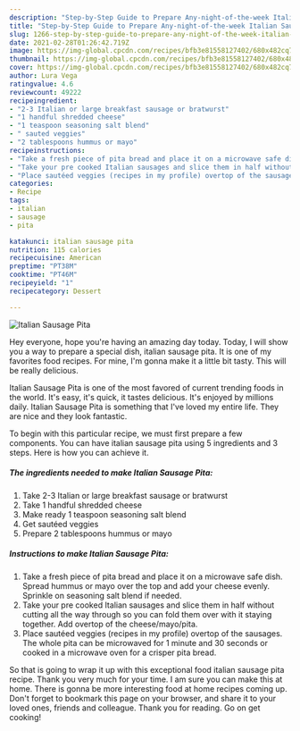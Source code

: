 ```yaml
---
description: "Step-by-Step Guide to Prepare Any-night-of-the-week Italian Sausage Pita"
title: "Step-by-Step Guide to Prepare Any-night-of-the-week Italian Sausage Pita"
slug: 1266-step-by-step-guide-to-prepare-any-night-of-the-week-italian-sausage-pita
date: 2021-02-28T01:26:42.719Z
image: https://img-global.cpcdn.com/recipes/bfb3e81558127402/680x482cq70/italian-sausage-pita-recipe-main-photo.jpg
thumbnail: https://img-global.cpcdn.com/recipes/bfb3e81558127402/680x482cq70/italian-sausage-pita-recipe-main-photo.jpg
cover: https://img-global.cpcdn.com/recipes/bfb3e81558127402/680x482cq70/italian-sausage-pita-recipe-main-photo.jpg
author: Lura Vega
ratingvalue: 4.6
reviewcount: 49222
recipeingredient:
- "2-3 Italian or large breakfast sausage or bratwurst"
- "1 handful shredded cheese"
- "1 teaspoon seasoning salt blend"
- " sauted veggies"
- "2 tablespoons hummus or mayo"
recipeinstructions:
- "Take a fresh piece of pita bread and place it on a microwave safe dish. Spread hummus or mayo over the top and add your cheese evenly. Sprinkle on seasoning salt blend if needed."
- "Take your pre cooked Italian sausages and slice them in half without cutting all the way through so you can fold them over with it staying together. Add overtop of the cheese/mayo/pita."
- "Place sautéed veggies (recipes in my profile) overtop of the sausages. The whole pita can be microwaved for 1 minute and 30 seconds or cooked in a microwave oven for a crisper pita bread."
categories:
- Recipe
tags:
- italian
- sausage
- pita

katakunci: italian sausage pita 
nutrition: 115 calories
recipecuisine: American
preptime: "PT38M"
cooktime: "PT46M"
recipeyield: "1"
recipecategory: Dessert

---
```



![Italian Sausage Pita](https://img-global.cpcdn.com/recipes/bfb3e81558127402/680x482cq70/italian-sausage-pita-recipe-main-photo.jpg)

Hey everyone, hope you're having an amazing day today. Today, I will show you a way to prepare a special dish, italian sausage pita. It is one of my favorites food recipes. For mine, I'm gonna make it a little bit tasty. This will be really delicious.

Italian Sausage Pita is one of the most favored of current trending foods in the world. It's easy, it's quick, it tastes delicious. It's enjoyed by millions daily. Italian Sausage Pita is something that I've loved my entire life. They are nice and they look fantastic.




To begin with this particular recipe, we must first prepare a few components. You can have italian sausage pita using 5 ingredients and 3 steps. Here is how you can achieve it.

<!--inarticleads1-->

##### The ingredients needed to make Italian Sausage Pita:

1. Take 2-3 Italian or large breakfast sausage or bratwurst
1. Take 1 handful shredded cheese
1. Make ready 1 teaspoon seasoning salt blend
1. Get  sautéed veggies
1. Prepare 2 tablespoons hummus or mayo




<!--inarticleads2-->

##### Instructions to make Italian Sausage Pita:

1. Take a fresh piece of pita bread and place it on a microwave safe dish. Spread hummus or mayo over the top and add your cheese evenly. Sprinkle on seasoning salt blend if needed.
1. Take your pre cooked Italian sausages and slice them in half without cutting all the way through so you can fold them over with it staying together. Add overtop of the cheese/mayo/pita.
1. Place sautéed veggies (recipes in my profile) overtop of the sausages. The whole pita can be microwaved for 1 minute and 30 seconds or cooked in a microwave oven for a crisper pita bread.




So that is going to wrap it up with this exceptional food italian sausage pita recipe. Thank you very much for your time. I am sure you can make this at home. There is gonna be more interesting food at home recipes coming up. Don't forget to bookmark this page on your browser, and share it to your loved ones, friends and colleague. Thank you for reading. Go on get cooking!
